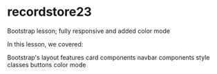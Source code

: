 # recordstore23
Bootstrap lesson; fully responsive and added color mode

In this lesson, we covered:

Bootstrap's layout features
card components
navbar components
style classes
buttons
color mode
